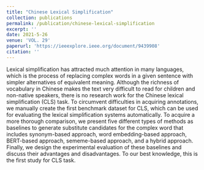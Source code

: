 ```yaml
---
title: "Chinese Lexical Simplification"
collection: publications
permalink: /publication/chinese-lexical-simplification
excerpt: ''
date: 2021-5-26
venue: 'VOL. 29'
paperurl: 'https://ieeexplore.ieee.org/document/9439908'
citation: ''
---
```


Lexical simplification has attracted much attention in many languages, which is the process of replacing complex words in a given sentence with simpler alternatives of equivalent meaning. Although the richness of vocabulary in Chinese makes the text very difficult to read for children and non-native speakers, there is no research work for the Chinese lexical simplification (CLS) task. To circumvent difficulties in acquiring annotations, we manually create the first benchmark dataset for CLS, which can be used for evaluating the lexical simplification systems automatically. To acquire a more thorough comparison, we present five different types of methods as baselines to generate substitute candidates for the complex word that includes synonym-based approach, word embedding-based approach, BERT-based approach, sememe-based approach, and a hybrid approach. Finally, we design the experimental evaluation of these baselines and discuss their advantages and disadvantages. To our best knowledge, this is the first study for CLS task.